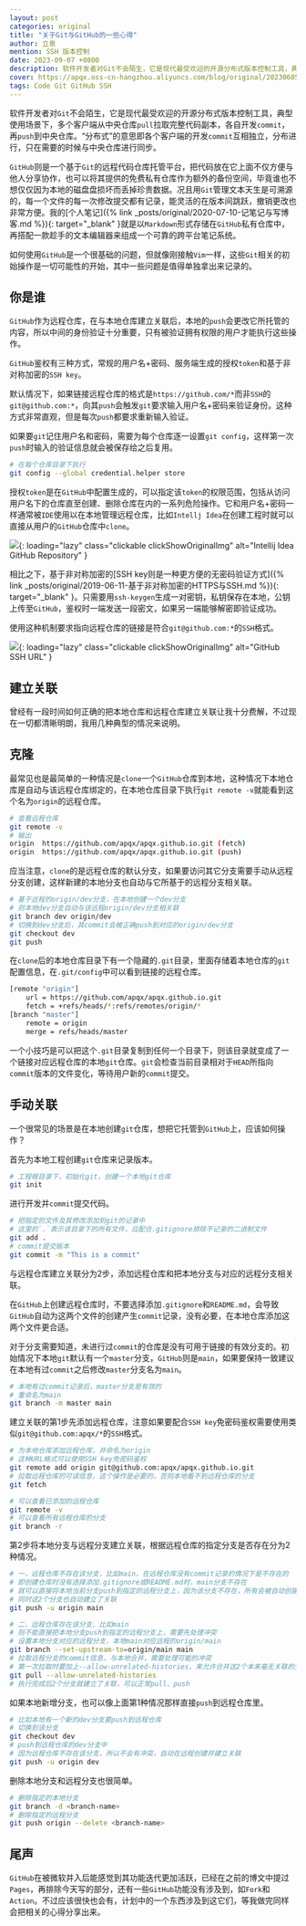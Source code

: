 ```yaml
---
layout: post
categories: original
title: "关于Git与GitHub的一些心得"
author: 立泉
mention: SSH 版本控制
date: 2023-09-07 +0800
description: 软件开发者对Git不会陌生，它是现代最受欢迎的开源分布式版本控制工具，典型使用场景下，多个客户端从中央仓库pull拉取完整代码副本，各自开发commit，再push到中央仓库。“分布式”的意思即各个客户端的开发commit互相独立，分布进行，只在需要的时候与中央仓库进行同步。
cover: https://apqx.oss-cn-hangzhou.aliyuncs.com/blog/original/20230605/github_url_ssh_thumb.jpg
tags: Code Git GitHub SSH
---
```


软件开发者对`Git`不会陌生，它是现代最受欢迎的开源分布式版本控制工具，典型使用场景下，多个客户端从中央仓库`pull`拉取完整代码副本，各自开发`commit`，再`push`到中央仓库。“分布式”的意思即各个客户端的开发`commit`互相独立，分布进行，只在需要的时候与中央仓库进行同步。

`GitHub`则是一个基于`Git`的远程代码仓库托管平台，把代码放在它上面不仅方便与他人分享协作，也可以将其提供的免费私有仓库作为额外的备份空间，毕竟谁也不想仅仅因为本地的磁盘盘损坏而丢掉珍贵数据。况且用`Git`管理文本天生是可溯源的，每一个文件的每一次修改提交都有记录，能灵活的在版本间跳跃，撤销更改也非常方便。我的[个人笔记]({% link _posts/original/2020-07-10-记笔记与写博客.md %}){: target="_blank" }就是以`Markdown`形式存储在`GitHub`私有仓库中，再搭配一款趁手的文本编辑器来组成一个可靠的跨平台笔记系统。

如何使用`GitHub`是一个很基础的问题，但就像刚接触`Vim`一样，这些`Git`相关的初始操作是一切可能性的开始，其中一些问题是值得单独拿出来记录的。


## 你是谁

`GitHub`作为远程仓库，在与本地仓库建立关联后，本地的`push`会更改它所托管的内容，所以中间的身份验证十分重要，只有被验证拥有权限的用户才能执行这些操作。

`GitHub`鉴权有三种方式，常规的用户名+密码、服务端生成的授权`token`和基于非对称加密的`SSH key`。

默认情况下，如果链接远程仓库的格式是`https://github.com/*`而非`SSH`的`git@github.com:*`，向其`push`会触发`git`要求输入用户名+密码来验证身份。这种方式非常直观，但是每次`push`都要求重新输入验证。

如果要`git`记住用户名和密码，需要为每个仓库逐一设置`git config`，这样第一次`push`时输入的验证信息就会被保存给之后复用。

```sh
# 在每个仓库目录下执行
git config --global credential.helper store
```

授权`token`是在`GitHub`中配置生成的，可以指定该`token`的权限范围，包括从访问用户名下的仓库直至创建、删除仓库在内的一系列危险操作。它和用户名+密码一样通常被`IDE`使用以在本地管理远程仓库，比如`Intellj Idea`在创建工程时就可以直接从用户的`GitHub`仓库中`clone`。

![](https://apqx.oss-cn-hangzhou.aliyuncs.com/blog/original/20230605/idea_github_repository.webp){: loading="lazy" class="clickable clickShowOriginalImg" alt="Intellij Idea GitHub Repository" }

相比之下，基于非对称加密的[SSH key则是一种更方便的无密码验证方式]({%  link _posts/original/2019-06-11-基于非对称加密的HTTPS与SSH.md %}){: target="_blank" }。只需要用`ssh-keygen`生成一对密钥，私钥保存在本地，公钥上传至`GitHub`，鉴权时一端发送一段密文，如果另一端能够解密即验证成功。

使用这种机制要求指向远程仓库的链接是符合`git@github.com:*`的`SSH`格式。

![](https://apqx.oss-cn-hangzhou.aliyuncs.com/blog/original/20230605/github_url_ssh_thumb.jpg){: loading="lazy" class="clickable clickShowOriginalImg" alt="GitHub SSH URL" }

## 建立关联

曾经有一段时间如何正确的把本地仓库和远程仓库建立关联让我十分费解，不过现在一切都清晰明朗，我用几种典型的情况来说明。

## 克隆

最常见也是最简单的一种情况是`clone`一个`GitHub`仓库到本地，这种情况下本地仓库是自动与该远程仓库绑定的，在本地仓库目录下执行`git remote -v`就能看到这个名为`origin`的远程仓库。

```sh
# 查看远程仓库
git remote -v
# 输出
origin	https://github.com/apqx/apqx.github.io.git (fetch)
origin	https://github.com/apqx/apqx.github.io.git (push)
```

应当注意，`clone`的是远程仓库的默认分支，如果要访问其它分支需要手动从远程分支创建，这样新建的本地分支也自动与它所基于的远程分支相关联。

```sh
# 基于远程的origin/dev分支，在本地创建一个dev分支
# 则本地dev分支自动与该远程origin/dev分支相关联
git branch dev origin/dev
# 切换到dev分支后，其commit会被正确push到对应的origin/dev分支
git checkout dev
git push
```

在`clone`后的本地仓库目录下有一个隐藏的`.git`目录，里面存储着本地仓库的`git`配置信息，在`.git/config`中可以看到链接的远程仓库。

```sh
[remote "origin"]
	url = https://github.com/apqx/apqx.github.io.git
	fetch = +refs/heads/*:refs/remotes/origin/*
[branch "master"]
	remote = origin
	merge = refs/heads/master
```

一个小技巧是可以把这个`.git`目录复制到任何一个目录下，则该目录就变成了一个链接对应远程仓库的本地`git`仓库。`git`会检查当前目录相对于`HEAD`所指向`commit`版本的文件变化，等待用户新的`commit`提交。

## 手动关联

一个很常见的场景是在本地创建`git`仓库，想把它托管到`GitHub`上，应该如何操作？

首先为本地工程创建`git`仓库来记录版本。

```sh
# 工程根目录下，初始化git，创建一个本地git仓库
git init
```

进行开发并`commit`提交代码。

```sh
# 把指定的文件及其修改添加到git的记录中
# 这里的`.`表示该目录下的所有文件，应配合.gitignore排除不记录的二进制文件
git add .
# commit提交版本
git commit -m "This is a commit"
```

与远程仓库建立关联分为2步，添加远程仓库和把本地分支与对应的远程分支相关联。

在`GitHub`上创建远程仓库时，不要选择添加`.gitignore`和`README.md`，会导致`GitHub`自动为这两个文件的创建产生`commit`记录，没有必要，在本地仓库添加这两个文件更合适。

对于分支需要知道，未进行过`commit`的仓库是没有可用于链接的有效分支的。初始情况下本地`git`默认有一个`master`分支，`GitHub`则是`main`，如果要保持一致建议在本地有过`commit`之后修改`master`分支名为`main`。

```sh
# 本地有过commit记录后，master分支是有效的
# 重命名为main
git branch -m master main
```

建立关联的第1步先添加远程仓库，注意如果要配合`SSH key`免密码鉴权需要使用类似`git@github.com:apqx/*`的`SSH`格式。

```sh
# 为本地仓库添加远程仓库，并命名为origin
# 这种URL格式可以使用SSH key免密码鉴权
git remote add origin git@github.com:apqx/apqx.github.io.git
# 拉取远程仓库的可读信息，这个操作是必要的，否则本地看不到远程仓库的分支
git fetch

# 可以查看已添加的远程仓库
git remote -v
# 可以查看所有远程仓库的分支
git branch -r
```

第2步将本地分支与远程分支建立关联，根据远程仓库的指定分支是否存在分为2种情况。

```sh
# 一，远程仓库不存在该分支，比如main，在远程仓库没有commit记录的情况下是不存在的
# 即创建仓库时没有选择添加.gitignore或README.md时，main分支不存在
# 就可以直接将本地当前分支push到指定的远程分支上，因为该分支不存在，所有会被自动创建
# 同时这2个分支也自动建立了关联
git push -u origin main

# 二，远程仓库存在该分支，比如main
# 则不能直接把本地分支push到指定的远程分支上，需要先处理冲突
# 设置本地分支对应的远程分支，本地main对应远程的origin/main
git branch --set-upstream-to=origin/main main
# 拉取远程分支的commit信息，与本地合并，需要处理可能的冲突
# 第一次拉取时要加上--allow-unrelated-histories，来允许合并这2个本来毫无关联的分支信息
git pull --allow-unrelated-histories
# 执行完成后2个分支就建立了关联，可以正常pull、push
```

如果本地新增分支，也可以像上面第1种情况那样直接`push`到远程仓库里。

```sh
# 比如本地有一个新的dev分支要push到远程仓库
# 切换到该分支
git checkout dev
# push到远程仓库的dev分支中
# 因为远程仓库不存在该分支，所以不会有冲突，自动在远程创建并建立关联
git push -u origin dev
```

删除本地分支和远程分支也很简单。

```sh
# 删除指定的本地分支
git branch -d <branch-name>
# 删除指定的远程分支
git push origin --delete <branch-name>
```

## 尾声

`GitHub`在被微软并入后能感觉到其功能迭代更加活跃，已经在之前的博文中提过`Pages`，再排除今天写的部分，还有一些`GitHub`功能没有涉及到，如`Fork`和`Action`。不过应该很快也会有，计划中的一个东西涉及到这它们，等我做完同样会把相关的心得分享出来。